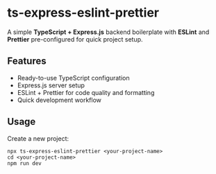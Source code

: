 # ts-express-eslint-prettier

A simple **TypeScript + Express.js** backend boilerplate with **ESLint** and **Prettier** pre-configured for quick project setup.

## Features

- Ready-to-use TypeScript configuration  
- Express.js server setup  
- ESLint + Prettier for code quality and formatting  
- Quick development workflow  

## Usage

Create a new project:

```install
npx ts-express-eslint-prettier <your-project-name>
cd <your-project-name>
npm run dev